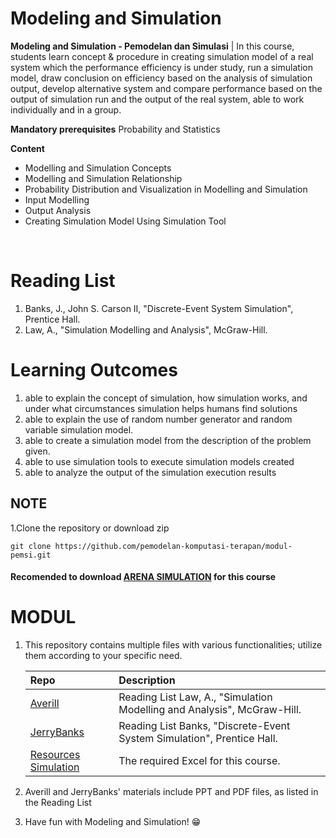 # Modeling and Simulation

**Modeling and Simulation - Pemodelan dan Simulasi** | In this course, students learn concept & procedure in creating simulation model of a real system which the performance efficiency is under study, run a simulation model, draw conclusion on efficiency based on the analysis of simulation output, develop alternative system and compare performance based on the output of simulation run and the output of the real system, able to work individually and in a group. 
<br>

**Mandatory prerequisites** Probability and Statistics 


**Content**
- Modelling and Simulation Concepts  
- Modelling and Simulation Relationship  
- Probability Distribution and Visualization in Modelling and Simulation  
- Input Modelling  
- Output Analysis  
- Creating Simulation Model Using Simulation Tool  

<br>

# Reading List
1. Banks, J., John S. Carson II, "Discrete-Event System Simulation", Prentice Hall.
2. Law, A., "Simulation Modelling and Analysis", McGraw-Hill.


# Learning Outcomes 
1. able to explain the concept of simulation, how simulation works, and under what circumstances simulation helps humans find solutions 
2. able to explain the use of random number generator and random variable simulation model.
3. able to create a simulation model from the description of the problem given. 
4. able to use simulation tools to execute simulation models created
5. able to analyze the output of the simulation execution results

## NOTE 
1.Clone the repository or download zip <br>
```
git clone https://github.com/pemodelan-komputasi-terapan/modul-pemsi.git
```
#### Recomended to download [ARENA SIMULATION](https://info.arenasimulation.com/v16-esd-0)  for this course


# MODUL

1. This repository contains multiple files with various functionalities; utilize them according to your specific need.

    | Repo | Description |
    | :------- | :------- |
    | [Averill](https://github.com/pemodelan-komputasi-terapan/modul-pemsi/tree/main/Averill) | Reading List Law, A., "Simulation Modelling and Analysis", McGraw-Hill. |
    | [JerryBanks](https://github.com/pemodelan-komputasi-terapan/modul-pemsi/tree/main/JerryBanks) | Reading List Banks, "Discrete-Event System Simulation", Prentice Hall. |
    | [Resources Simulation](https://github.com/pemodelan-komputasi-terapan/modul-pemsi/tree/main/Resources%20Simulation) | The required Excel for this course. |

2. Averill and JerryBanks' materials include PPT and PDF files, as listed in the Reading List
3. Have fun with Modeling and Simulation! 😁